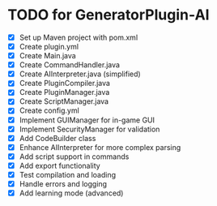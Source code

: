 # TODO for GeneratorPlugin-AI

- [x] Set up Maven project with pom.xml
- [x] Create plugin.yml
- [x] Create Main.java
- [x] Create CommandHandler.java
- [x] Create AIInterpreter.java (simplified)
- [x] Create PluginCompiler.java
- [x] Create PluginManager.java
- [x] Create ScriptManager.java
- [x] Create config.yml
- [x] Implement GUIManager for in-game GUI
- [x] Implement SecurityManager for validation
- [x] Add CodeBuilder class
- [x] Enhance AIInterpreter for more complex parsing
- [x] Add script support in commands
- [x] Add export functionality
- [x] Test compilation and loading
- [x] Handle errors and logging
- [x] Add learning mode (advanced)
